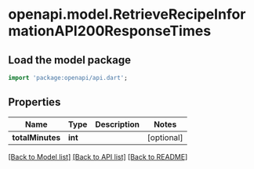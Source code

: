 # openapi.model.RetrieveRecipeInformationAPI200ResponseTimes

## Load the model package
```dart
import 'package:openapi/api.dart';
```

## Properties
Name | Type | Description | Notes
------------ | ------------- | ------------- | -------------
**totalMinutes** | **int** |  | [optional] 

[[Back to Model list]](../README.md#documentation-for-models) [[Back to API list]](../README.md#documentation-for-api-endpoints) [[Back to README]](../README.md)


